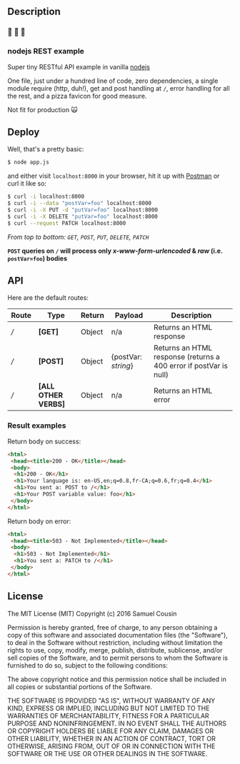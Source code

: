 ## Description
### :dancers: :dancers: :dancers:

### nodejs REST example

Super tiny RESTful API example in vanilla [nodejs](http://nodejs.org/)  

One file, just under a hundred line of code, zero dependencies, a single module require (http, duh!), get and post handling at `/`, error handling for all the rest, and a pizza favicon for good measure.

Not fit for production :scream_cat:

## Deploy

Well, that's a pretty basic:

```bash
$ node app.js
```
and either visit `localhost:8000` in your browser, hit it up with [Postman](https://www.getpostman.com/) or curl it like so:  
```bash
$ curl -i localhost:8000  
$ curl -i --data "postVar=foo" localhost:8000  
$ curl -i -X PUT -d "putVar=foo" localhost:8000  
$ curl -i -X DELETE "putVar=foo" localhost:8000  
$ curl --request PATCH localhost:8000  
```
*From top to bottom: `GET`, `POST`, `PUT`, `DELETE`, `PATCH`*  

**`POST` queries on `/` will process only *x-www-form-urlencoded* & *raw* (i.e. `postVar=foo`) bodies**

## API
Here are the default routes:  

Route | Type | Return | Payload | Description
--- | --- | --- | --- | ---
*/*       | **[GET]**     | Object  | n/a | Returns an HTML response
*/*       |  **[POST]**   | Object  | {postVar: *string*} | Returns an HTML response (returns a 400 error if postVar is null)
*/*       | **[ALL OTHER VERBS]**       | Object  | n/a | Returns an HTML error

### Result examples
Return body on success:
```html
<html>
 <head><title>200 - OK</title></head>
 <body>
  <h1>200 - OK</h1>
  <h1>Your language is: en-US,en;q=0.8,fr-CA;q=0.6,fr;q=0.4</h1>
  <h1>You sent a: POST to /</h1>
  <h1>Your POST variable value: foo</h1>
 </body>
</html>
```  

Return body on error:
```html
<html>
 <head><title>503 - Not Implemented</title></head>
 <body>
  <h1>503 - Not Implemented</h1>
  <h1>You sent a: PATCH to /</h1>
 </body>
</html>
```

## License
The MIT License (MIT)
Copyright (c) 2016 Samuel Cousin

Permission is hereby granted, free of charge, to any person obtaining a copy of this software and associated documentation files (the "Software"), to deal in the Software without restriction, including without limitation the rights to use, copy, modify, merge, publish, distribute, sublicense, and/or sell copies of the Software, and to permit persons to whom the Software is furnished to do so, subject to the following conditions:

The above copyright notice and this permission notice shall be included in all copies or substantial portions of the Software.

THE SOFTWARE IS PROVIDED "AS IS", WITHOUT WARRANTY OF ANY KIND, EXPRESS OR IMPLIED, INCLUDING BUT NOT LIMITED TO THE WARRANTIES OF MERCHANTABILITY, FITNESS FOR A PARTICULAR PURPOSE AND NONINFRINGEMENT. IN NO EVENT SHALL THE AUTHORS OR COPYRIGHT HOLDERS BE LIABLE FOR ANY CLAIM, DAMAGES OR OTHER LIABILITY, WHETHER IN AN ACTION OF CONTRACT, TORT OR OTHERWISE, ARISING FROM, OUT OF OR IN CONNECTION WITH THE SOFTWARE OR THE USE OR OTHER DEALINGS IN THE SOFTWARE.
